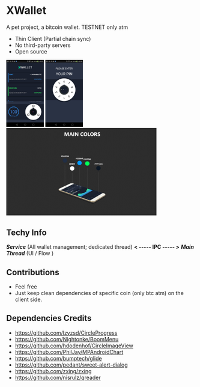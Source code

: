 # **XWallet**

A pet project, a bitcoin wallet. TESTNET only atm

- Thin Client (Partial chain sync)
- No third-party servers
- Open source


<img src="https://raw.githubusercontent.com/ehanoc/xwallet/master/promos/tx_screenshot.png" width="100">

<img src="https://raw.githubusercontent.com/ehanoc/xwallet/master/promos/lock_screenshot.png" width="100">

<img src="https://raw.githubusercontent.com/ehanoc/xwallet/master/promos/color_scheme.png" width="400">

## **Techy Info**

_**Service**_ (All wallet management; dedicated thread) **< ----- IPC  ----- >** _**Main Thread**_ (UI / Flow ) 

## Contributions

 - Feel free
 - Just keep clean dependencies of specific coin (only btc atm) on the client side.


## Dependencies Credits 

- https://github.com/lzyzsd/CircleProgress
- https://github.com/Nightonke/BoomMenu
- https://github.com/hdodenhof/CircleImageView
- https://github.com/PhilJay/MPAndroidChart
- https://github.com/bumptech/glide
- https://github.com/pedant/sweet-alert-dialog
- https://github.com/zxing/zxing
- https://github.com/nisrulz/qreader
